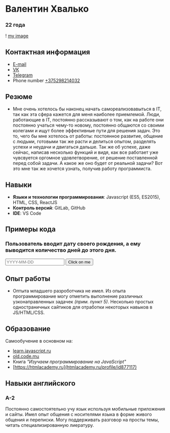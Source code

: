 # Валентин Хвалько 

### 22 года 

! [my image](https://sun9-9.userapi.com/c856024/v856024745/18b15e/7yTl0pxOYXs.jpg)

## Контактная информация 

* [E-mail](http://esfeed@gmail.com)
* [VK](http://vk.com/esfeed)
* [Telegram](http://t.me/Valentine_Khvalko)
* Phone number [+375298214032](+375298214032)

## Резюме 
* Мне очень хотелось бы наконец начать самореализовавыться в IT, так как эта сфера 
кажется для меня наиболее приемлемой. Люди, работающие в IT, постоянно рассказывают
о том, как на работе они постоянно учаться чему-то новому, постоянно общаются 
со своими колегами и ищут более эффективные пути для решения задач. Это то, чего 
бы мне хотелось от работы: постоянное развитие, общение с людьми, готовыми так же
расти и делиться опытом,  разделять успехи и неудачи и двигаться дальше. Так же об успехе,
даже сейчас, написав несколько функций и видя, как все работает уже чувсвуется оргомное удовлетворение,
от решение поставленной перед собой задачи. А какое же оно будет от  реальной задачи?
Вот это мне так же хочется узнать, получив работу программиста.

## Навыки
* **Языки и технологии программирования**: Javascript (ES5, ES2015), HTML, CSS, ReactJS
* **Контроль версий**: GitLab, GitHub
* **IDE**: VS Code

## Примеры кода

### Пользователь вводит дату своего рождения, а ему выводится количество дней до этого дня.

  <div>
     <input type="text" placeholder='YYYY-MM-DD' id='yearInput'>
     <input type="submit" value="Click on me" onclick="getDate()"><br>
     <span id="dayToBirthday"></span>
  </div>
  <script>
     const userBirthDay=document.getElementById('yearInput');

     function getDate() { 
         document.getElementById('dayToBirthday').innerText=checkDay(userBirthDay);    
     };

     function checkDay(birthDay) {
          const date=new Date();
          const birthDayDate=new Date(`${date.getFullYear()}${birthDay.value.slice(4)}`); 
          const dayToBirthDay=Math.floor((birthDayDate.getTime()-date.getTime())/(1000*60*60*24));
          return (dayToBirthDay<=0) ? dayToBirthDay=Math.floor(((birthDayDate.getTime()+31536*10^6)-date.getTime())/(1000*60*60*24)):dayToBirthDay;
     };    
 </script>

 
## Опыт работы  

* Оптыта младшего разроботчика не имел. Из опыта программирование могу
отметить выполнение различных узконаправленных задачек *(прим. пункт 5)*. Несколько
простых одностраничных сайтиков для отработки некоторых навыков в JS/HTML/CSS.

## Образование

Самообучение в основном на: 
 * [learn.javascript.ru](learn.javascript.ru) 
 * [old.code.mu](old.code.mu)
 * Книга *"Изучаем программирование на JavaScript"*
 * [https://htmlacademy.ru](htmlacademy.ru/profile/id877117)

## Навыки английского

### A-2

Постоянно самостоятельно учу язык используя мобильные приложения и сайты.
Имел опыт общения с носителями языка в форме живого общения и переписки. Могу
поддерживать разговор на просты темы, читать специализированную лиературу. 
 